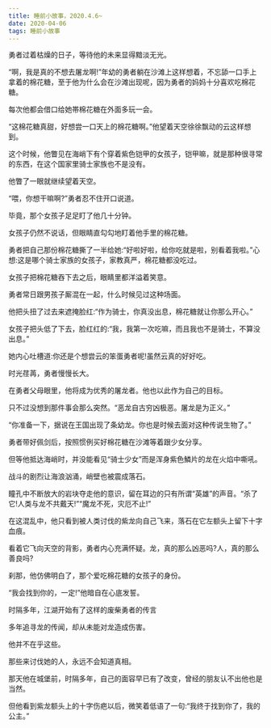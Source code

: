 ```yaml
---
title: 睡前小故事，2020.4.6~
date: 2020-04-06
tags: 睡前小故事
---
```


勇者过着枯燥的日子，等待他的未来显得黯淡无光。

“啊，我是真的不想去屠龙啊!”年幼的勇者躺在沙滩上这样想着，不忘舔一口手上拿着的棉花糖，至于他为什么会在沙滩出现呢，因为勇者的妈妈十分喜欢吃棉花糖。

每次他都会借口给她帯棉花糖在外面多玩一会。<!-- more -->

“这棉花糖真甜，好想尝一口天上的棉花糖啊。”他望着天空徐徐飘动的云这样想到。

这个时候，他瞥见在海峭下有个穿着紫色铠甲的女孩子，铠甲嘛，就是那种很寻常的东西，在这个国家里骑士家族也不是没有。

他瞥了一眼就继续望着天空。

“喂，你想干嘛啊?”勇者忍不住开口说道。

毕竟，那个女孩子足足盯了他几十分钟。

女孩子仍然不说话，但眼睛直勾勾地盯着他手里的棉花糖。

勇者把自己那份棉花糖撕了一半给她:“好啦好啦，给你吃就是啦，别看着我啦。”心想:这是哪个骑士家族的女孩子，家教真严，棉花糖都没吃过。

女孩子把棉花糖吞下去之后，眼睛里都洋溢着笑意。

勇者常日跟男孩子厮混在一起，什么时候见过这种场面。

他把头扭了过去来遮掩脸红:“作为骑士，你真没出息，棉花糖就让你那么开心。”

女孩子把头低了下去，脸红红的:“我，我第一次吃嘛，而且我也不是骑士，不算没出息。”

她内心吐槽道:你还是个想尝云的笨蛋勇者呢!虽然云真的好好吃。

时光荏苒，勇者慢慢长大。

在勇者父母眼里，他将成为优秀的屠龙者。他也以此作为自己的目标。

只不过没想到那件事会那么突然。“恶龙自古穷凶极恶。屠龙是为正义。”

“你准备一下，据说在王国出现了条幼龙。你也是时候去面对这种传说生物了。”

勇者带好佩剑后，按照惯例买好棉花糖在沙滩等着跟少女分享。

但等他抵达海峭时，并没能看见“骑士少女”而是浑身紫色鱗片的龙在火焰中嘶吼。

战斗的剧烈让海浪汹涌，峭壁也被震成落石。

瞳孔中不断放大的岩块夺走他的意识，留在耳边的只有所谓“英雄”的声音。“杀了它!人类与龙不共戴天!”“魔龙不死，灾厄不止!”

在这混乱中，他只看到被人类讨伐的紫龙向自己飞来，落石在它左额头上留下十字血痕。

看着它飞向天空的背影，勇者内心充满怀疑。龙，真的那么凶恶吗?人，真的那么善良吗?

刹那，他仿佛明白了，那个爱吃棉花糖的女孩子的身份。

“我会找到你的，一定!”他暗自在心底发誓。

时隔多年，江湖开始有了这样的废柴勇者的传言

多年追寻龙的传闻，却从未能对龙造成伤害。

他并不在乎这些。

那些来讨伐她的人，永远不会知道真相。

那天他在城堡前，时隔多年，自己的面容早已有了改变，曾经的朋友认不出他也是当然。

但他看到紫龙额头上的十字伤疤以后，微笑着低语了一句:“我终于找到你了，我的公主。”